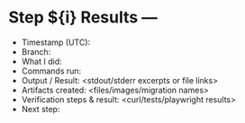 # Step ${i} Results — <Short title>
- Timestamp (UTC): <YYYY-MM-DD HH:MM:SS UTC>
- Branch: <branch-name>
- What I did: <bullet list>
- Commands run: <exact shell commands>
- Output / Result: <stdout/stderr excerpts or file links>
- Artifacts created: <files/images/migration names>
- Verification steps & result: <curl/tests/playwright results>
- Next step: <next planned step>
